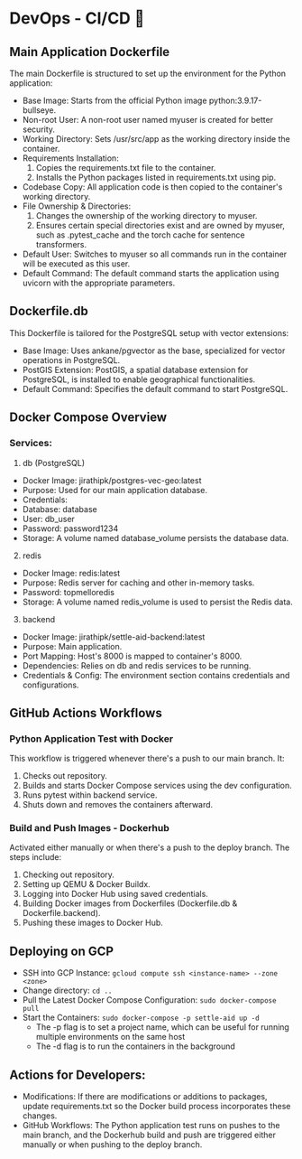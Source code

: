 # DevOps - CI/CD 🚀

## Main Application Dockerfile

The main Dockerfile is structured to set up the environment for the Python application:

- Base Image: Starts from the official Python image python:3.9.17-bullseye.
- Non-root User: A non-root user named myuser is created for better security.
- Working Directory: Sets /usr/src/app as the working directory inside the container.
- Requirements Installation:
  1. Copies the requirements.txt file to the container.
  2. Installs the Python packages listed in requirements.txt using pip.
- Codebase Copy: All application code is then copied to the container's working directory.
- File Ownership & Directories:
  1. Changes the ownership of the working directory to myuser.
  2. Ensures certain special directories exist and are owned by myuser, such as .pytest_cache and the torch cache for sentence transformers.
- Default User: Switches to myuser so all commands run in the container will be executed as this user.
- Default Command: The default command starts the application using uvicorn with the appropriate parameters.

## Dockerfile.db

This Dockerfile is tailored for the PostgreSQL setup with vector extensions:

- Base Image: Uses ankane/pgvector as the base, specialized for vector operations in PostgreSQL.
- PostGIS Extension: PostGIS, a spatial database extension for PostgreSQL, is installed to enable geographical functionalities.
- Default Command: Specifies the default command to start PostgreSQL.

## Docker Compose Overview

### Services:

1. db (PostgreSQL)

- Docker Image: jirathipk/postgres-vec-geo:latest
- Purpose: Used for our main application database.
- Credentials:
- Database: database
- User: db_user
- Password: password1234
- Storage: A volume named database_volume persists the database data.

2. redis

- Docker Image: redis:latest
- Purpose: Redis server for caching and other in-memory tasks.
- Password: topmelloredis
- Storage: A volume named redis_volume is used to persist the Redis data.

3. backend

- Docker Image: jirathipk/settle-aid-backend:latest
- Purpose: Main application.
- Port Mapping: Host's 8000 is mapped to container's 8000.
- Dependencies: Relies on db and redis services to be running.
- Credentials & Config: The environment section contains credentials and configurations.

## GitHub Actions Workflows

### Python Application Test with Docker

This workflow is triggered whenever there's a push to our main branch. It:

1. Checks out repository.
2. Builds and starts Docker Compose services using the dev configuration.
3. Runs pytest within backend service.
4. Shuts down and removes the containers afterward.

### Build and Push Images - Dockerhub

Activated either manually or when there's a push to the deploy branch. The steps include:

1. Checking out repository.
2. Setting up QEMU & Docker Buildx.
3. Logging into Docker Hub using saved credentials.
4. Building Docker images from Dockerfiles (Dockerfile.db & Dockerfile.backend).
5. Pushing these images to Docker Hub.

## Deploying on GCP

- SSH into GCP Instance: `gcloud compute ssh <instance-name> --zone <zone>`
- Change directory: `cd ..`
- Pull the Latest Docker Compose Configuration: `sudo docker-compose pull`
- Start the Containers: `sudo docker-compose -p settle-aid up -d`
  - The -p flag is to set a project name, which can be useful for running multiple environments on the same host
  - The -d flag is to run the containers in the background

## Actions for Developers:

- Modifications: If there are modifications or additions to packages, update requirements.txt so the Docker build process incorporates these changes.
- GitHub Workflows: The Python application test runs on pushes to the main branch, and the Dockerhub build and push are triggered either manually or when pushing to the deploy branch.
